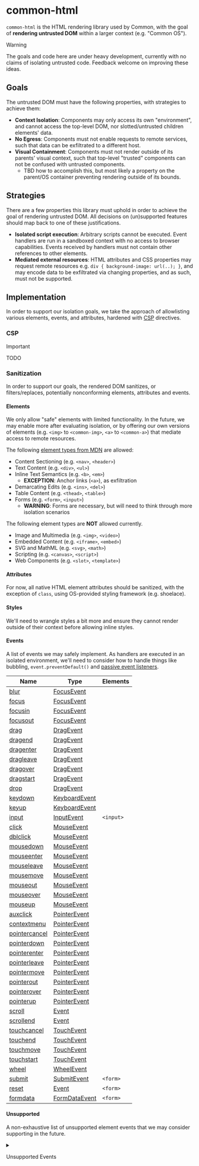 # common-html

`common-html` is the HTML rendering library used by Common, with the goal of **rendering untrusted DOM** within a larger context (e.g. "Common OS").

> [!WARNING]  
> The goals and code here are under heavy development, currently with no claims of isolating untrusted code. Feedback welcome on improving these ideas.

## Goals

The untrusted DOM must have the following properties, with strategies to achieve them:

* **Context Isolation**: Components may only access its own "environment", and cannot access the top-level DOM, nor slotted/untrusted children elements' data.
* **No Egress**: Components must not enable requests to remote services, such that data can be exfiltrated to a different host.
* **Visual Containment**: Components must not render outside of its parents' visual context, such that top-level "trusted" components can not be confused with untrusted components.
  * TBD how to accomplish this, but most likely a property on the parent/OS container preventing rendering outside of its bounds.

## Strategies

There are a few properties this library must uphold in order to achieve the goal of rendering untrusted DOM. All decisions on (un)supported features should map back to one of these justifications.

* **Isolated script execution**: Arbitrary scripts cannot be executed. Event handlers are run in a sandboxed context with no access to browser capabilities. Events received by handlers must not contain other references to other elements. 
* **Mediated external resources**: HTML attributes and CSS properties may request remote resources e.g. `div { background-image: url(..); }`, and may encode data to be exfiltrated via changing properties, and as such, must not be supported.

## Implementation

In order to support our isolation goals, we take the approach of allowlisting various elements, events, and attributes, hardened with [CSP] directives.

### CSP

> [!IMPORTANT]  
> TODO

### Sanitization

In order to support our goals, the rendered DOM sanitizes, or filters/replaces, potentially nonconforming elements, attributes and events.

#### Elements

We only allow "safe" elements with limited functionality. In the future, we may enable more after evaluating isolation, or by offering our own versions of elements (e.g. `<img>` to `<common-img>`, `<a>` to `<common-a>`) that mediate access to remote resources.

The following [element types from MDN](https://developer.mozilla.org/en-US/docs/Web/HTML/Element) are allowed:

* Content Sectioning (e.g. `<nav>`, `<header>`)
* Text Content (e.g. `<div>`, `<ul>`)
* Inline Text Semantics (e.g. `<b>`, `<em>`)
  * **EXCEPTION**: Anchor links (`<a>`), as exfiltration
* Demarcating Edits (e.g. `<ins>`, `<del>`)
* Table Content (e.g. `<thead>`, `<table>`)
* Forms (e.g. `<form>`, `<input>`)
  * **WARNING**: Forms are necessary, but will need to think through more isolation scenarios

The following element types are **NOT** allowed currently.

* Image and Multimedia (e.g. `<img>`, `<video>`)
* Embedded Content (e.g. `<iframe>`, `<embed>`)
* SVG and MathML (e.g. `<svg>`, `<math>`)
* Scripting (e.g. `<canvas>`, `<script>`)
* Web Components (e.g. `<slot>`, `<template>`)

#### Attributes

For now, all native HTML element attributes should be sanitized, with the exception of `class`, using OS-provided styling framework (e.g. shoelace). 

#### Styles

We'll need to wrangle styles a bit more and ensure they cannot render outside of their context before allowing inline styles.

#### Events

A list of events we may safely implement. As handlers are executed in an isolated environment, we'll need to consider how to handle things like bubbling, `event.preventDefault()` and [passive event listeners](https://developer.mozilla.org/en-US/docs/Web/API/EventTarget/addEventListener#passive).

| Name | Type | Elements | 
| ---- | ---- | -------- |
| [blur] | [FocusEvent] |
| [focus] | [FocusEvent] |
| [focusin] | [FocusEvent] |
| [focusout] | [FocusEvent] |
| [drag] | [DragEvent] |
| [dragend] | [DragEvent] |
| [dragenter] | [DragEvent] |
| [dragleave] | [DragEvent] |
| [dragover] | [DragEvent] |
| [dragstart] | [DragEvent] |
| [drop] | [DragEvent] |
| [keydown] | [KeyboardEvent] |
| [keyup] | [KeyboardEvent] |
| [input] | [InputEvent] | `<input>` |
| [click] | [MouseEvent] |
| [dblclick] | [MouseEvent] |
| [mousedown] | [MouseEvent] |
| [mouseenter] | [MouseEvent] |
| [mouseleave] | [MouseEvent] |
| [mousemove] | [MouseEvent] |
| [mouseout] | [MouseEvent] |
| [mouseover] | [MouseEvent] |
| [mouseup] | [MouseEvent] |
| [auxclick] | [PointerEvent] |
| [contextmenu] | [PointerEvent] |
| [pointercancel] | [PointerEvent] |
| [pointerdown] | [PointerEvent] |
| [pointerenter] | [PointerEvent] |
| [pointerleave] | [PointerEvent] |
| [pointermove] | [PointerEvent] |
| [pointerout] | [PointerEvent] |
| [pointerover] | [PointerEvent] |
| [pointerup] | [PointerEvent] |
| [scroll] | [Event] |
| [scrollend] | [Event] |
| [touchcancel] | [TouchEvent] |
| [touchend] | [TouchEvent] |
| [touchmove] | [TouchEvent] |
| [touchstart] | [TouchEvent] |
| [wheel] | [WheelEvent] |
| [submit] | [SubmitEvent] | `<form>` |
| [reset] | [Event] | `<form>` |
| [formdata] | [FormDataEvent] | `<form>` |

#### Unsupported

A non-exhaustive list of unsupported element events that we may consider supporting in the future.

<details>
<summary>

Unsupported Events

</summary>

| Name | Type | Elements | 
| ---- | ---- | -------- |
| [animationcancel] | [AnimationEvent] |
| [animationend] | [AnimationEvent] |
| [animationiteration] | [AnimationEvent] |
| [animationstart] | [AnimationEvent] |
| [copy] | [ClipboardEvent] |
| [cut] | [ClipboardEvent] |
| [paste] | [ClipboardEvent] |
| [compositionstart] | [CompositionEvent] |
| [compositionend] | [CompositionEvent] |
| [compositionupdate] | [CompositionEvent] |
| [contentvisibilityautostatechange] | [ContentVisibilityAutoStateChangeEvent] |
| [fullscreenchange] | [Event] |
| [fullscreenerror] | [Event] |
| [beforeinput] | [InputEvent] |
| [gotpointercapture] | [PointerEvent] |
| [lostpointercapture] | [PointerEvent] |
| [securitypolicyviolation] | [SecurityPolicyViolationEvent] |
| [transitioncancel] | [TransitionEvent] |
| [transitionend] | [TransitionEvent] |
| [transitionrun] | [TransitionEvent] |
| [transitionstart] | [TransitionEvent] |
| [contextlost] | [Event] | `<canvas>` |
| [contextrestored] | [Event] | `<canvas>` |
| [webglcontextcreationerror] | [WebGLContextEvent] | `<canvas>` |
| [webglcontextlost] | [WebGLContextEvent] | `<canvas>` |
| [webglcontextrestored] | [WebGLContextEvent] | `<canvas>` |

</details>


[CSP]: https://developer.mozilla.org/en-US/docs/Web/HTTP/CSP

[Event]: https://developer.mozilla.org/en-US/docs/Web/API/Event
[MouseEvent]: https://developer.mozilla.org/en-US/docs/Web/API/MouseEvent
[KeyboardEvent]: https://developer.mozilla.org/en-US/docs/Web/API/KeyboardEvent
[TouchEvent]: https://developer.mozilla.org/en-US/docs/Web/API/TouchEvent
[FocusEvent]: https://developer.mozilla.org/en-US/docs/Web/API/FocusEvent
[CompositionEvent]: https://developer.mozilla.org/en-US/docs/Web/API/CompositionEvent
[AnimationEvent]: https://developer.mozilla.org/en-US/docs/Web/API/AnimationEvent
[InputEvent]: https://developer.mozilla.org/en-US/docs/Web/API/InputEvent
[PointerEvent]: https://developer.mozilla.org/en-US/docs/Web/API/PointerEvent
[ContentVisibilityAutoStateChangeEvent]: https://developer.mozilla.org/en-US/docs/Web/API/ContentVisibilityAutoStateChangeEvent
[ClipboardEvent]: https://developer.mozilla.org/en-US/docs/Web/API/ClipboardEvent
[SecurityPolicyViolationEvent]: https://developer.mozilla.org/en-US/docs/Web/API/SecurityPolicyViolationEvent
[TransitionEvent]: https://developer.mozilla.org/en-US/docs/Web/API/TransitionEvent
[WheelEvent]: https://developer.mozilla.org/en-US/docs/Web/API/WheelEvent
[SubmitEvent]: https://developer.mozilla.org/en-US/docs/Web/API/SubmitEvent
[FormDataEvent]: https://developer.mozilla.org/en-US/docs/Web/API/FormDataEvent
[DragEvent]: https://developer.mozilla.org/en-US/docs/Web/API/DragEvent
[WebGLContextEvent]: https://developer.mozilla.org/en-US/docs/Web/API/WebGLContextEvent

[keydown]: https://developer.mozilla.org/en-US/docs/Web/API/Element/keydown_event
[keyup]: https://developer.mozilla.org/en-US/docs/Web/API/Element/keyup_event
[keypress]: https://developer.mozilla.org/en-US/docs/Web/API/Element/keypress_event
[click]: https://developer.mozilla.org/en-US/docs/Web/API/Element/click_event
[dblclick]: https://developer.mozilla.org/en-US/docs/Web/API/Element/dblclick_event
[mouseup]: https://developer.mozilla.org/en-US/docs/Web/API/Element/mouseup_event
[mousedown]: https://developer.mozilla.org/en-US/docs/Web/API/Element/mousedown_event
[touchstart]: https://developer.mozilla.org/en-US/docs/Web/API/Element/touchstart_event
[touchend]: https://developer.mozilla.org/en-US/docs/Web/API/Element/touchend_event
[touchmove]: https://developer.mozilla.org/en-US/docs/Web/API/Element/touchmove_event
[touchcancel]: https://developer.mozilla.org/en-US/docs/Web/API/Element/touchcancel_event
[focus]: https://developer.mozilla.org/en-US/docs/Web/API/Element/focus_event
[blur]: https://developer.mozilla.org/en-US/docs/Web/API/Element/blur_event
[focusin]: https://developer.mozilla.org/en-US/docs/Web/API/Element/focusin_event
[focusout]: https://developer.mozilla.org/en-US/docs/Web/API/Element/focusout_event
[compositionstart]: https://developer.mozilla.org/en-US/docs/Web/API/Element/compositionstart_event
[compositionend]: https://developer.mozilla.org/en-US/docs/Web/API/Element/compositionend_event
[compositionupdate]: https://developer.mozilla.org/en-US/docs/Web/API/Element/compositionupdate_event
[animationcancel]: https://developer.mozilla.org/en-US/docs/Web/API/Element/animationcancel_event
[animationend]: https://developer.mozilla.org/en-US/docs/Web/API/Element/animationend_event
[animationiteration]: https://developer.mozilla.org/en-US/docs/Web/API/Element/animationiteration_event
[animationstart]: https://developer.mozilla.org/en-US/docs/Web/API/Element/animationstart_event
[contentvisibilityautostatechange]: https://developer.mozilla.org/en-US/docs/Web/API/Element/contentvisibilityautostatechange_event
[copy]: https://developer.mozilla.org/en-US/docs/Web/API/Element/copy_event
[cut]: https://developer.mozilla.org/en-US/docs/Web/API/Element/cut_event
[paste]: https://developer.mozilla.org/en-US/docs/Web/API/Element/paste_event
[beforeinput]: https://developer.mozilla.org/en-US/docs/Web/API/Element/beforeinput_event
[auxclick]: https://developer.mozilla.org/en-US/docs/Web/API/Element/auxclick_event
[contextmenu]: https://developer.mozilla.org/en-US/docs/Web/API/Element/contextmenu_event
[fullscreenchange]: https://developer.mozilla.org/en-US/docs/Web/API/Element/fullscreenchange_event
[fullscreenerror]: https://developer.mozilla.org/en-US/docs/Web/API/Element/fullscreenerror_event
[input]: https://developer.mozilla.org/en-US/docs/Web/API/Element/input_event
[mouseenter]: https://developer.mozilla.org/en-US/docs/Web/API/Element/mouseenter_event
[mouseleave]: https://developer.mozilla.org/en-US/docs/Web/API/Element/mouseleave_event
[mousemove]: https://developer.mozilla.org/en-US/docs/Web/API/Element/mousemove_event
[mouseout]: https://developer.mozilla.org/en-US/docs/Web/API/Element/mouseout_event
[mouseover]: https://developer.mozilla.org/en-US/docs/Web/API/Element/mouseover_event
[gotpointercapture]: https://developer.mozilla.org/en-US/docs/Web/API/Element/gotpointercapture_event
[lostpointercapture]: https://developer.mozilla.org/en-US/docs/Web/API/Element/lostpointercapture_event
[pointercancel]: https://developer.mozilla.org/en-US/docs/Web/API/Element/pointercancel_event
[pointerdown]: https://developer.mozilla.org/en-US/docs/Web/API/Element/pointerdown_event
[pointerenter]: https://developer.mozilla.org/en-US/docs/Web/API/Element/pointerenter_event
[pointerleave]: https://developer.mozilla.org/en-US/docs/Web/API/Element/pointerleave_event
[pointermove]: https://developer.mozilla.org/en-US/docs/Web/API/Element/pointermove_event
[pointerout]: https://developer.mozilla.org/en-US/docs/Web/API/Element/pointerout_event
[pointerover]: https://developer.mozilla.org/en-US/docs/Web/API/Element/pointerover_event
[pointerup]: https://developer.mozilla.org/en-US/docs/Web/API/Element/pointerup_event
[scroll]: https://developer.mozilla.org/en-US/docs/Web/API/Element/scroll_event
[scrollend]: https://developer.mozilla.org/en-US/docs/Web/API/Element/scrollend_event
[securitypolicyviolation]: https://developer.mozilla.org/en-US/docs/Web/API/Element/securitypolicyviolation_event
[transitioncancel]: https://developer.mozilla.org/en-US/docs/Web/API/Element/transitioncancel_event
[transitionend]: https://developer.mozilla.org/en-US/docs/Web/API/Element/transitionend_event
[transitionrun]: https://developer.mozilla.org/en-US/docs/Web/API/Element/transitionrun_event
[transitionstart]: https://developer.mozilla.org/en-US/docs/Web/API/Element/transitionstart_event
[wheel]: https://developer.mozilla.org/en-US/docs/Web/API/Element/wheel_event
[submit]: https://developer.mozilla.org/en-US/docs/Web/API/HTMLFormElement/submit_event
[reset]: https://developer.mozilla.org/en-US/docs/Web/API/HTMLFormElement/reset_event
[formdata]: https://developer.mozilla.org/en-US/docs/Web/API/HTMLFormElement/formdata_event
[contextlost]: https://developer.mozilla.org/en-US/docs/Web/API/HTMLCanvasElement/contextlost_event
[contextrestored]: https://developer.mozilla.org/en-US/docs/Web/API/HTMLCanvasElement/contextrestored_event
[webglcontextcreationerror]: https://developer.mozilla.org/en-US/docs/Web/API/HTMLCanvasElement/webglcontextcreationerror_event
[webglcontextlost]: https://developer.mozilla.org/en-US/docs/Web/API/HTMLCanvasElement/webglcontextlost_event
[webglcontextrestored]: https://developer.mozilla.org/en-US/docs/Web/API/HTMLCanvasElement/webglcontextrestored_event
[drag]: https://developer.mozilla.org/en-US/docs/Web/API/HTMLElement/drag_event
[dragend]: https://developer.mozilla.org/en-US/docs/Web/API/HTMLElement/dragend_event
[dragenter]: https://developer.mozilla.org/en-US/docs/Web/API/HTMLElement/dragenter_event
[dragleave]: https://developer.mozilla.org/en-US/docs/Web/API/HTMLElement/dragleave_event
[dragover]: https://developer.mozilla.org/en-US/docs/Web/API/HTMLElement/dragover_event
[dragstart]: https://developer.mozilla.org/en-US/docs/Web/API/HTMLElement/dragstart_event
[drop]: https://developer.mozilla.org/en-US/docs/Web/API/HTMLElement/drop_event